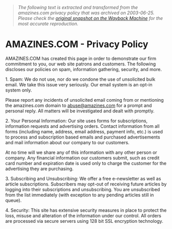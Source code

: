 > *The following text is extracted and transformed from the amazines.com privacy policy that was archived on 2003-06-25. Please check the [original snapshot on the Wayback Machine](https://web.archive.org/web/20030625115648id_/http%3A//www.amazines.com/privacypolicy.cfm) for the most accurate reproduction.*

# AMAZINES.COM - Privacy Policy

AMAZINES.COM has created this page in order to demonstrate our firm commitment to you, our web site patrons and customers. The following discloses our policies on spam, information gathering, security, and more. 

1\. Spam: We do not use, nor do we condone the use of unsolicited bulk email. We take this issue very seriously. Our email system is an opt-in system only. 

Please report any incidents of unsolicited email coming from or mentioning the amazines.com domain to [abuse@amazines.com](mailto:abuse@amazines.com) for a prompt and personal reply. All matters will be investigated and dealt with promptly. 

2\. Your Personal Information: Our site uses forms for subscriptions, information requests and advertising orders. Contact information from all forms (including name, address, email address, payment info, etc.) is used to process and subscription based emails and purchased advertisements and mail information about our company to our customers. 

At no time will we share any of this information with any other person or company. Any financial information our customers submit, such as credit card number and expiration date is used only to charge the customer for the advertising they are purchasing. 

3\. Subscribing and Unsubscribing: We offer a free e-newsletter as well as article subscriptions. Subscribers may opt-out of receiving future articles by logging into their subscriptions and unsubscribing. You are unsubscribed from the list immediately (with exception to any pending articles still in queue). 

4\. Security: This site has extensive security measures in place to protect the loss, misuse and alteration of the information under our control. All orders are processed via secure servers using 128 bit SSL encryption technology. 
